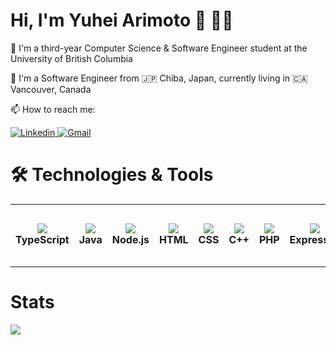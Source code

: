 # Hi, I'm Yuhei Arimoto 👋 👨‍💻
🏫 I'm a third-year Computer Science & Software Engineer student at the University of British Columbia
  
🔭 I'm a Software Engineer from 🇯🇵 Chiba, Japan, currently living in 🇨🇦 Vancouver, Canada

📫 How to reach me:

<a href="https://www.linkedin.com/in/yuhei-arimoto-28aa841b3/">
  <img src="https://img.shields.io/badge/LinkedIn-0077B5?style=for-the-badge&logo=linkedin&logoColor=white" alt="Linkedin"/>
</a>
<a href="mailto:yuhei61627@icloud.com">
  <img src="https://img.shields.io/badge/Gmail-D14836?style=for-the-badge&logo=gmail&logoColor=white" alt="Gmail"/>
</a>

# 🛠 Technologies & Tools
<table>
  <tr>
    <td align="center" height="100" width="100">
      <img src="https://skillicons.dev/icons?i=ts">
      <br /><strong>TypeScript</strong>
    </td>
    <td align="center" height="100" width="100">
      <img src="https://skillicons.dev/icons?i=java">
      <br /><strong>Java</strong>
    </td>
    <td align="center" height="100" width="100">
      <img src="https://skillicons.dev/icons?i=nodejs">
      <br /><strong>Node.js</strong>
    </td>
    <td align="center" height="100" width="100">
      <img src="https://skillicons.dev/icons?i=html">
      <br /><strong>HTML</strong>
    </td>
    <td align="center" height="100" width="100">
      <img src="https://skillicons.dev/icons?i=css">
      <br /><strong>CSS</strong>
    </td>
    <td align="center" height="100" width="100">
      <img src="https://skillicons.dev/icons?i=cpp">
      <br /><strong>C++</strong>
    </td>
    <td align="center" height="100" width="100">
      <img src="https://skillicons.dev/icons?i=php">
      <br /><strong>PHP</strong>
    </td>
    <td align="center" height="100" width="100">
      <img src="https://skillicons.dev/icons?i=express">
      <br /><strong>Express.js</strong>
    </td>
    <td align="center" height="100" width="100">
      <img src="https://skillicons.dev/icons?i=react">
      <br /><strong>React</strong>
    </td>
    <td align="center" height="100" width="100">
      <img src="https://skillicons.dev/icons?i=mysql">
      <br /><strong>MySQL</strong>
    </td>
  </tr>
</table>

# Stats 
<img src="https://github-readme-stats.vercel.app/api/top-langs/?username=yuheiarimoto616&size_weight=0.5&count_weight=0.5&exclude_repo=stat201-group-32,toy_ds_project&layout=donut">

<!--
**yuheiarimoto616/yuheiarimoto616** is a ✨ _special_ ✨ repository because its `README.md` (this file) appears on your GitHub profile.

Here are some ideas to get you started:

- 🔭 I’m currently working on ...
- 🌱 I’m currently learning ...
- 👯 I’m looking to collaborate on ...
- 🤔 I’m looking for help with ...
- 💬 Ask me about ...
- 📫 How to reach me: ...
- 😄 Pronouns: ...
- ⚡ Fun fact: ...
-->
